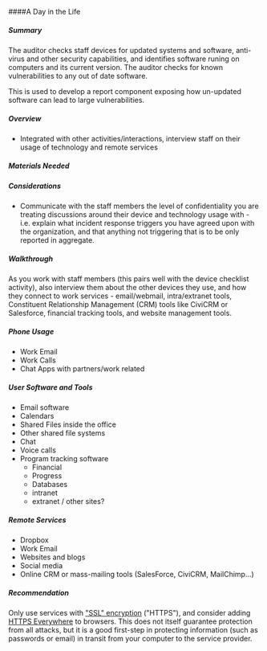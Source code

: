 
####A Day in the Life

##### Summary

The auditor checks staff devices for updated systems and software, anti-virus and other security capabilities, and identifies software runing on computers and its current version.  The auditor checks for known vulnerabilities to any out of date software.

This is used to develop a report component exposing how un-updated software can lead to large vulnerabilities.

##### Overview

* Integrated with other activities/interactions, interview staff on their usage of technology and remote services

##### Materials Needed 

##### Considerations

* Communicate with the staff members the level of confidentiality you are treating discussions around their device and technology usage with - i.e. explain what incident response triggers you have agreed upon with the organization, and that anything not triggering that is to be only reported in aggregate.

##### Walkthrough

As you work with staff members (this pairs well with the device checklist activity), also interview them about the other devices they use, and how they connect to work services - email/webmail, intra/extranet tools, Constituent Relationship Management (CRM) tools like CiviCRM or Salesforce, financial tracking tools, and website management tools.

##### Phone Usage
 * Work Email
 * Work Calls
 * Chat Apps with partners/work related

##### User Software and Tools

 * Email software
 * Calendars
 * Shared Files inside the office
 * Other shared file systems
 * Chat
 * Voice calls
 * Program tracking software
   * Financial
   * Progress
   * Databases 
   * intranet
   * extranet / other sites?

##### Remote Services

* Dropbox
* Work Email
* Websites and blogs
* Social media
* Online CRM or mass-mailing tools (SalesForce, CiviCRM, MailChimp...)

##### Recommendation

Only use services with ["SSL" encryption](https://securityinabox.org/en/guide/secure-communication) ("HTTPS"), and consider adding [HTTPS Everywhere](https://www.eff.org/https-everywhere) to browsers. This does not itself guarantee protection from all attacks, but it is a good first-step in protecting information (such as passwords or email) in transit from your computer to the service provider.
